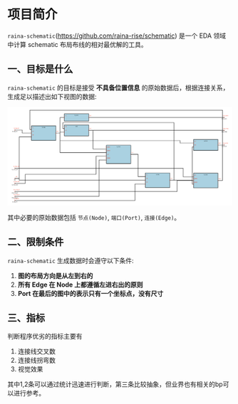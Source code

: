 # 项目简介

`raina-schematic`(https://github.com/raina-rise/schematic) 是一个 EDA 领域中计算 schematic 布局布线的相对最优解的工具。

## 一、目标是什么

`raina-schematic` 的目标是接受 **不具备位置信息** 的原始数据后，根据连接关系，生成足以描述出如下视图的数据:

![demo](../../img/demo.png)

其中必要的原始数据包括 `节点(Node)`, `端口(Port)`, `连接(Edge)`。 


## 二、限制条件

`raina-schematic` 生成数据时会遵守以下条件:

1. **图的布局方向是从左到右的**
2. **所有 Edge 在 Node 上都遵循左进右出的原则**
3. **Port 在最后的图中的表示只有一个坐标点，没有尺寸**

## 三、指标

判断程序优劣的指标主要有

1. 连接线交叉数
2. 连接线拐弯数
3. 视觉效果

其中1,2条可以通过统计迅速进行判断，第三条比较抽象，但业界也有相关的bp可以进行参考。